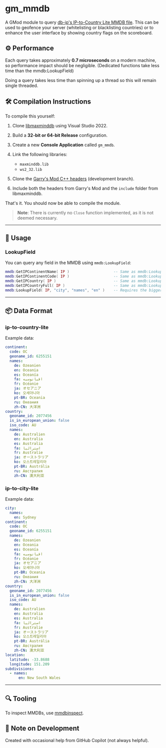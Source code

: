 # gm\_mmdb

A GMod module to query [db-ip's IP-to-Country Lite MMDB file](https://db-ip.com/db/download/ip-to-country-lite). This can be used to geofence your server (whitelisting or blacklisting countries) or to enhance the user interface by showing country flags on the scoreboard.

## ⚙️ Performance

Each query takes approximately **0.7 microseconds** on a modern machine, so performance impact should be negligible. (Dedicated functions take less time than the mmdb:LookupField)

Doing a query takes less time than spinning up a thread so this will remain single threaded.

## 🛠️ Compilation Instructions

To compile this yourself:

1. Clone [libmaxminddb](https://github.com/maxmind/libmaxminddb) using Visual Studio 2022.
2. Build a **32-bit or 64-bit Release** configuration.
3. Create a new **Console Application** called `gm_mmdb`.
4. Link the following libraries:

   * `maxminddb.lib`
   * `ws2_32.lib`
5. Clone the [Garry's Mod C++ headers](https://github.com/Facepunch/gmod-module-base) (development branch).
6. Include both the headers from Garry's Mod and the `include` folder from libmaxminddb.

That's it. You should now be able to compile the module.

> **Note**: There is currently no `Close` function implemented, as it is not deemed necessary.

---

## 🧾 Usage

### LookupField

You can query any field in the MMDB using `mmdb:LookupField`:

```lua
mmdb:GetIPContinentName( IP )                    -- Same as mmdb:LookupField( IP, "continent", "names", "en" )
mmdb:GetIPContinentCode( IP )                    -- Same as mmdb:LookupField( IP, "continent", "code" )
mmdb:GetIPCountry( IP )                          -- Same as mmdb:LookupField( IP, "country", "iso_code" )
mmdb:GetIPCountryFull( IP )                      -- Same as mmdb:LookupField( IP, "country", "names", "en" )
mmdb:LookupField( IP, "city", "names", "en" )    -- Requires the bigger MMDB; city accuracy usually not very good.
```

---

## 📦 Data Format

### ip-to-country-lite

Example data:

```yaml
continent:
  code: OC
  geoname_id: 6255151
  names:
    de: Ozeanien
    en: Oceania
    es: Oceanía
    fa: اقیانوسیه
    fr: Océanie
    ja: オセアニア
    ko: 오세아니아
    pt-BR: Oceania
    ru: Океания
    zh-CN: 大洋洲
country:
  geoname_id: 2077456
  is_in_european_union: false
  iso_code: AU
  names:
    de: Australien
    en: Australia
    es: Australia
    fa: استرالیا
    fr: Australie
    ja: オーストラリア
    ko: 오스트레일리아
    pt-BR: Austrália
    ru: Австралия
    zh-CN: 澳大利亚
```

### ip-to-city-lite

Example data:

```yaml
city:
  names:
    en: Sydney
continent:
  code: OC
  geoname_id: 6255151
  names:
    de: Ozeanien
    en: Oceania
    es: Oceanía
    fa: اقیانوسیه
    fr: Océanie
    ja: オセアニア
    ko: 오세아니아
    pt-BR: Oceania
    ru: Океания
    zh-CN: 大洋洲
country:
  geoname_id: 2077456
  is_in_european_union: false
  iso_code: AU
  names:
    de: Australien
    en: Australia
    es: Australia
    fa: استرالیا
    fr: Australie
    ja: オーストラリア
    ko: 오스트레일리아
    pt-BR: Austrália
    ru: Австралия
    zh-CN: 澳大利亚
location:
  latitude: -33.8688
  longitude: 151.209
subdivisions:
  - names:
      en: New South Wales
```

---

## 🔍 Tooling

To inspect MMDBs, use [mmdbinspect](https://github.com/maxmind/mmdbinspect).

## 🧠 Note on Development

Created with occasional help from GitHub Copilot (not always helpful).
